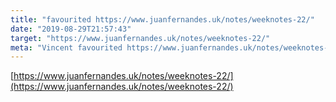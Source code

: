 ```yaml
---
title: "favourited https://www.juanfernandes.uk/notes/weeknotes-22/"
date: "2019-08-29T21:57:43"
target: "https://www.juanfernandes.uk/notes/weeknotes-22/"
meta: "Vincent favourited https://www.juanfernandes.uk/notes/weeknotes-22/"
---
```

[https://www.juanfernandes.uk/notes/weeknotes-22/](https://www.juanfernandes.uk/notes/weeknotes-22/)
